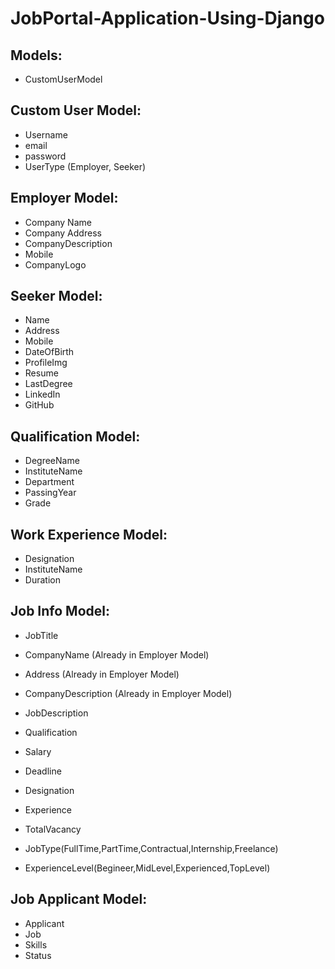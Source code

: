# JobPortal-Application-Using-Django

## Models:
+ CustomUserModel

## Custom User Model:
+ Username
+ email
+ password
+ UserType (Employer, Seeker)

## Employer Model:
+ Company Name
+ Company Address
+ CompanyDescription
+ Mobile
+ CompanyLogo

## Seeker Model:
+ Name
+ Address
+ Mobile
+ DateOfBirth
+ ProfileImg
+ Resume
+ LastDegree
+ LinkedIn
+ GitHub

## Qualification Model:
+ DegreeName
+ InstituteName
+ Department
+ PassingYear
+ Grade

## Work Experience Model:
+ Designation
+ InstituteName
+ Duration

## Job Info Model:
+ JobTitle
+ CompanyName (Already in Employer Model)
+ Address (Already in Employer Model)
+ CompanyDescription (Already in Employer Model)
+ JobDescription
+ Qualification
+ Salary
+ Deadline
+ Designation
+ Experience

+ TotalVacancy
+ JobType(FullTime,PartTime,Contractual,Internship,Freelance)
+ ExperienceLevel(Begineer,MidLevel,Experienced,TopLevel)

## Job Applicant Model:
+ Applicant
+ Job
+ Skills
+ Status
